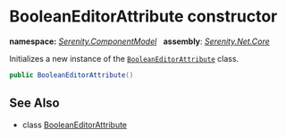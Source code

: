 # BooleanEditorAttribute constructor
**namespace:** *[Serenity.ComponentModel](../../README.md#serenity.componentmodel-namespace)*   **assembly**: *[Serenity.Net.Core](../../README.md)*

Initializes a new instance of the [`BooleanEditorAttribute`](../BooleanEditorAttribute.md) class.

```csharp
public BooleanEditorAttribute()
```

## See Also

* class [BooleanEditorAttribute](../BooleanEditorAttribute.md)